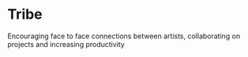 # Tribe
Encouraging face to face connections between artists, collaborating on projects and increasing productivity
